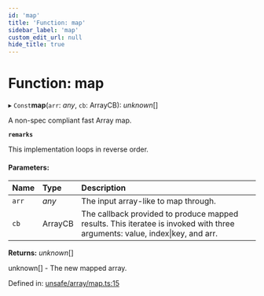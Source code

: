 ```yaml
---
id: 'map'
title: 'Function: map'
sidebar_label: 'map'
custom_edit_url: null
hide_title: true
---
```


# Function: map

▸ `Const`**map**(`arr`: _any_, `cb`: ArrayCB): _unknown_[]

A non-spec compliant fast Array map.

**`remarks`**

This implementation loops in reverse order.

#### Parameters:

| Name  | Type    | Description                                                                                                                 |
| :---- | :------ | :-------------------------------------------------------------------------------------------------------------------------- |
| `arr` | _any_   | The input array-like to map through.                                                                                        |
| `cb`  | ArrayCB | The callback provided to produce mapped results. This iteratee is invoked with three arguments: value, index\|key, and arr. |

**Returns:** _unknown_[]

unknown[] - The new mapped array.

Defined in: [unsafe/array/map.ts:15](https://github.com/kaihodev/hikidashi/blob/031836f/src/unsafe/array/map.ts#L15)
